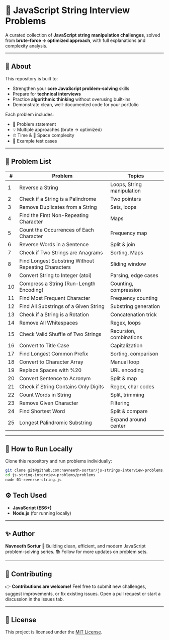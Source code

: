 # 🧠 JavaScript String Interview Problems

A curated collection of **JavaScript string manipulation challenges**, solved from **brute-force → optimized approach**, with full explanations and complexity analysis.

---

## 🚀 About

This repository is built to:

- Strengthen your **core JavaScript problem-solving** skills
- Prepare for **technical interviews**
- Practice **algorithmic thinking** without overusing built-ins
- Demonstrate clean, well-documented code for your portfolio

Each problem includes:

- 🧩 Problem statement
- 💡 Multiple approaches (brute → optimized)
- ⏱ Time & 💾 Space complexity
- 🧪 Example test cases

---

## 🧩 Problem List

| #   | Problem                                             | Topics                     |
| --- | --------------------------------------------------- | -------------------------- |
| 1   | Reverse a String                                    | Loops, String manipulation |
| 2   | Check if a String is a Palindrome                   | Two pointers               |
| 3   | Remove Duplicates from a String                     | Sets, loops                |
| 4   | Find the First Non-Repeating Character              | Maps                       |
| 5   | Count the Occurrences of Each Character             | Frequency map              |
| 6   | Reverse Words in a Sentence                         | Split & join               |
| 7   | Check if Two Strings are Anagrams                   | Sorting, Maps              |
| 8   | Find Longest Substring Without Repeating Characters | Sliding window             |
| 9   | Convert String to Integer (atoi)                    | Parsing, edge cases        |
| 10  | Compress a String (Run-Length Encoding)             | Counting, compression      |
| 11  | Find Most Frequent Character                        | Frequency counting         |
| 12  | Find All Substrings of a Given String               | Substring generation       |
| 13  | Check if a String is a Rotation                     | Concatenation trick        |
| 14  | Remove All Whitespaces                              | Regex, loops               |
| 15  | Check Valid Shuffle of Two Strings                  | Recursion, combinations    |
| 16  | Convert to Title Case                               | Capitalization             |
| 17  | Find Longest Common Prefix                          | Sorting, comparison        |
| 18  | Convert to Character Array                          | Manual loop                |
| 19  | Replace Spaces with %20                             | URL encoding               |
| 20  | Convert Sentence to Acronym                         | Split & map                |
| 21  | Check if String Contains Only Digits                | Regex, char codes          |
| 22  | Count Words in String                               | Split, trimming            |
| 23  | Remove Given Character                              | Filtering                  |
| 24  | Find Shortest Word                                  | Split & compare            |
| 25  | Longest Palindromic Substring                       | Expand around center       |

---

## 🧪 How to Run Locally

Clone this repository and run problems individually:

```bash
git clone git@github.com:navneeth-sortur/js-strings-interview-problems.git
cd js-string-interview-problems/problems
node 01-reverse-string.js

```

## ⚙️ Tech Used

- **JavaScript (ES6+)**
- **Node.js** (for running locally)

---

## ✨ Author

**Navneeth Sortur**
🧩 Building clean, efficient, and modern JavaScript problem-solving series.
📚 Follow for more updates on problem sets.

---

## 🤝 Contributing

👉 **Contributions are welcome!**
Feel free to submit new challenges, suggest improvements, or fix existing issues.
Open a pull request or start a discussion in the Issues tab.

---

## 📄 License

This project is licensed under the [MIT License](LICENSE).
